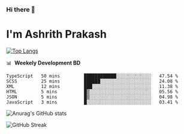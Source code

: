 ### Hi there 👋
# I'm Ashrith Prakash

[![Top Langs](https://github-readme-stats.vercel.app/api/top-langs/?username=xxcheckmatexx&count_private=true&include_all_commits=true&show_icons=true&line_height=20&title_color=FFFFFF&icon_color=FFFFFF&text_color=FFFFFF&bg_color=0D1117&langs_count=8)](https://github.com/anuraghazra/github-readme-stats)

📊 &nbsp;**Weekely Development BD**

<!--START_SECTION:waka-->

```text
TypeScript   50 mins         ████████████░░░░░░░░░░░░░   47.54 %
SCSS         25 mins         ██████░░░░░░░░░░░░░░░░░░░   24.08 %
XML          12 mins         ███░░░░░░░░░░░░░░░░░░░░░░   11.38 %
HTML         5 mins          █▒░░░░░░░░░░░░░░░░░░░░░░░   05.56 %
JSON         5 mins          █▒░░░░░░░░░░░░░░░░░░░░░░░   04.98 %
JavaScript   3 mins          █░░░░░░░░░░░░░░░░░░░░░░░░   03.41 %
```

<!--END_SECTION:waka-->

![Anurag's GitHub stats](https://github-readme-stats.vercel.app/api?username=xxcheckmatexx&count_private=true&show_icons=true&theme=merko)  

![GitHub Streak](http://github-readme-streak-stats.herokuapp.com?user=xxcheckmatexx&theme=merko&hide_border=true&date_format=M%20j%5B%2C%20Y%5D&fire=DD0E0B)
<br/>
